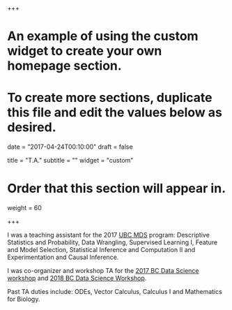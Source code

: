 +++
# An example of using the custom widget to create your own homepage section.
# To create more sections, duplicate this file and edit the values below as desired.

date = "2017-04-24T00:10:00"
draft = false

title = "T.A."
subtitle = ""
widget = "custom"

# Order that this section will appear in.
weight = 60

+++

I was a teaching assistant for the 2017 
[UBC MDS](https://ubc-mds.github.io/descriptions/) 
program: Descriptive Statistics and Probability, Data Wrangling, Supervised
Learning I, Feature and Model Selection, Statistical Inference and Computation
II and Experimentation and Causal Inference.

I was co-organizer and workshop TA for the 
[2017 BC Data Science workshop](http://workshop.bcdata.ca/2017) and 
[2018 BC Data Science Workshop](http://workshop.bcdata.ca/2018).

Past TA duties include: ODEs, Vector Calculus, Calculus I and Mathematics for
Biology.

<!-- * ODEs (UBC Math 253, 2016) -->
<!-- * Engineering Vector Calculus (UBC Math 264, 2016) -->
<!-- * Calculus I (UBC Math 100, 2015) -->
<!-- * Mathematics for Biology Students (U of T Math 170, 2013&ndash;2014) -->
<!-- * Engineering Vector Calculus (McMaster Math 2ZZ3, 2012 & 2013) -->
<!-- * Calculus I (McMaster Math 1X03, 2012) -->
